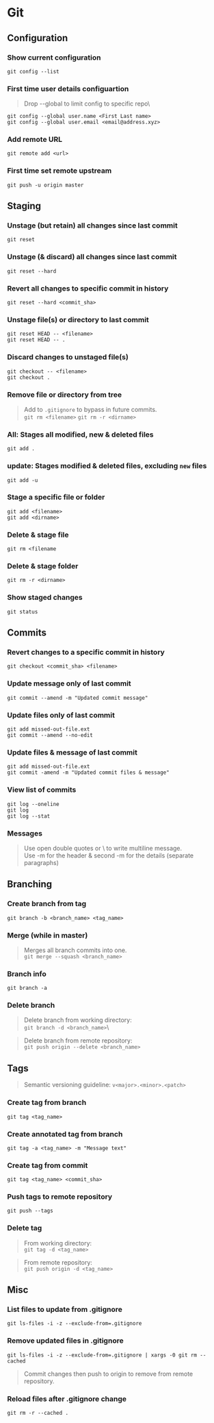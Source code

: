 # Git

## Configuration

### Show current configuration
`git config --list`

### First time user details configuartion
> Drop --global to limit config to specific repo\

`git config --global user.name <First Last name>`\
`git config --global user.email <email@address.xyz>`

### Add remote URL
`git remote add <url>`

### First time set remote upstream
`git push -u origin master`

## Staging

### Unstage (but retain) all changes since last commit
`git reset`

### Unstage (& discard) all changes since last commit
`git reset --hard`

### Revert all changes to specific commit in history
`git reset --hard <commit_sha>`

### Unstage file(s) or directory to last commit
`git reset HEAD -- <filename>`\
`git reset HEAD -- .`

### Discard changes to unstaged file(s)
`git checkout -- <filename>`\
`git checkout .`

### Remove file or directory from tree
> Add to `.gitignore` to bypass in future commits.\
`git rm <filename>`
`git rm -r <dirname>`

### All: Stages all modified, new & deleted files
`git add .`

### update: Stages modified & deleted files, excluding `new` files
`git add -u`

### Stage a specific file or folder
`git add <filename>`\
`git add <dirname>`

### Delete & stage file
`git rm <filename`

### Delete & stage folder
`git rm -r <dirname>`

### Show staged changes
`git status`

## Commits

### Revert changes to a specific commit in history
`git checkout <commit_sha> <filename>`

### Update message only of last commit
`git commit --amend -m "Updated commit message"`

### Update files only of last commit
`git add missed-out-file.ext`\
`git commit --amend --no-edit`

### Update files & message of last commit
`git add missed-out-file.ext`\
`git commit -amend -m "Updated commit files & message"`

### View list of commits
`git log --oneline`\
`git log`\
`git log --stat`

### Messages
> Use open double quotes or \ to write multiline message.\
> Use -m for the header & second -m for the details (separate paragraphs)

## Branching

### Create branch from tag
`git branch -b <branch_name> <tag_name>`

### Merge (while in master)
> Merges all branch commits into one.\
`git merge --squash <branch_name>`

### Branch info
`git branch -a`

### Delete branch
> Delete branch from working directory:\
`git branch -d <branch_name>`\

> Delete branch from remote repository:\
`git push origin --delete <branch_name>`

## Tags
> Semantic versioning guideline: `v<major>.<minor>.<patch>`

### Create tag from branch
`git tag <tag_name>`

### Create annotated tag from branch
`git tag -a <tag_name> -m "Message text"`

### Create tag from commit
`git tag <tag_name> <commit_sha>`

### Push tags to remote repository
`git push --tags`

### Delete tag
> From working directory:\
`git tag -d <tag_name>`

> From remote repository:\
`git push origin -d <tag_name>`

## Misc

### List files to update from .gitignore
`git ls-files -i -z --exclude-from=.gitignore`

### Remove updated files in .gitignore
`git ls-files -i -z --exclude-from=.gitignore | xargs -0 git rm --cached`

> Commit changes then push to origin to remove from remote repository.

### Reload files after .gitignore change
`git rm -r --cached .`
